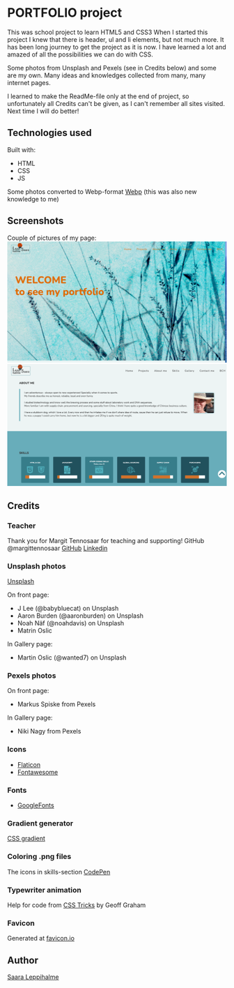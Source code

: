 # PORTFOLIO project

This was school project to learn HTML5 and CSS3
When I started this project I knew that there is header, ul and li elements, but not much more. It has been long journey to get the project as it is now. I have learned a lot and amazed of all the possibilities we can do with CSS.

Some photos from Unsplash and Pexels (see in Credits below) and some are my own.
Many ideas and knowledges collected from many, many internet pages.

I learned to make the ReadMe-file only at the end of project, so unfortunately all Credits can't be given, as I can't remember all sites visited.
Next time I will do better!

## Technologies used

Built with:

- HTML
- CSS
- JS

Some photos converted to Webp-format
[Webp](https://developers.google.com/speed/webp)
(this was also new knowledge to me)

## Screenshots

Couple of pictures of my page:
![Hero banner area](./screenshots/Screenshot1_myPortfolio.png?raw=true "Screenshot of HTML")
![Middle part's sections](./screenshots/Screenshot2_myPortfolio.png?raw=true "Screenshot of HTML")

## Credits

### Teacher

Thank you for Margit Tennosaar for teaching and supporting!
GitHub @margittennosaar [GitHub](https://github.com/margittennosaar)
[Linkedin](https://www.linkedin.com/in/margittennosaar/)

### Unsplash photos

[Unsplash](https://unsplash.com/)

On front page:

- J Lee (@babybluecat) on Unsplash
- Aaron Burden (@aaronburden) on Unsplash
- Noah Näf (@noahdavis) on Unsplash
- Matrin Oslic

In Gallery page:

- Martin Oslic (@wanted7) on Unsplash

### Pexels photos

On front page:

- Markus Spiske from Pexels

In Gallery page:

- Niki Nagy from Pexels

### Icons

- [Flaticon](https://www.flaticon.com/)
- [Fontawesome](https://fontawesome.com/)

### Fonts

- [GoogleFonts](https://fonts.google.com/)

### Gradient generator

[CSS gradient](https://cssgradient.io/)

### Coloring .png files

The icons in skills-section
[CodePen](https://codepen.io/sosuke/pen/Pjoqqp)

### Typewriter animation

Help for code from
[CSS Tricks](https://css-tricks.com/snippets/css/typewriter-effect/)
by Geoff Graham

### Favicon

Generated at [favicon.io](https://favicon.io/favicon-converter/)

## Author

[Saara Leppihalme](https://www.linkedin.com/in/saara-leppihalme/)

